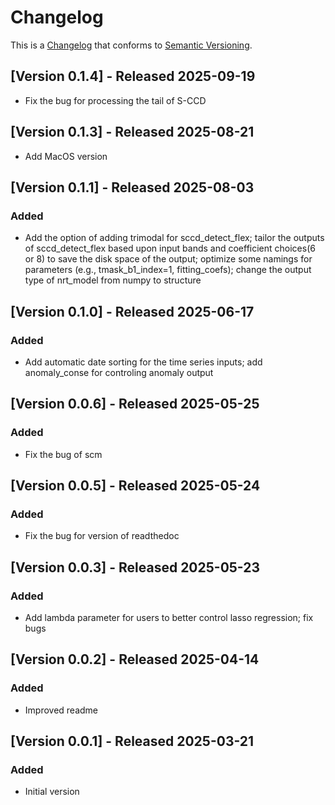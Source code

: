 # Changelog

This is a [Changelog](https://keepachangelog.com/en/1.0.0/) 
that conforms to [Semantic Versioning](https://semver.org/spec/v2.0.0.html).

## [Version 0.1.4] - Released 2025-09-19
* Fix the bug for processing the tail of S-CCD

## [Version 0.1.3] - Released 2025-08-21
* Add MacOS version

## [Version 0.1.1] - Released 2025-08-03

### Added
* Add the option of adding trimodal for sccd_detect_flex; tailor the outputs of sccd_detect_flex based upon input bands and coefficient choices(6 or 8) to save the disk space of the output; optimize some namings for parameters (e.g., tmask_b1_index=1, fitting_coefs); change the output type of nrt_model from numpy to structure


## [Version 0.1.0] - Released 2025-06-17

### Added
* Add automatic date sorting for the time series inputs; add anomaly_conse for controling anomaly output


## [Version 0.0.6] - Released 2025-05-25

### Added
* Fix the bug of scm

## [Version 0.0.5] - Released 2025-05-24

### Added
* Fix the bug for version of readthedoc


## [Version 0.0.3] - Released 2025-05-23

### Added
* Add lambda parameter for users to better control lasso regression; fix bugs


## [Version 0.0.2] - Released 2025-04-14

### Added
* Improved readme

## [Version 0.0.1] - Released 2025-03-21

### Added
* Initial version
